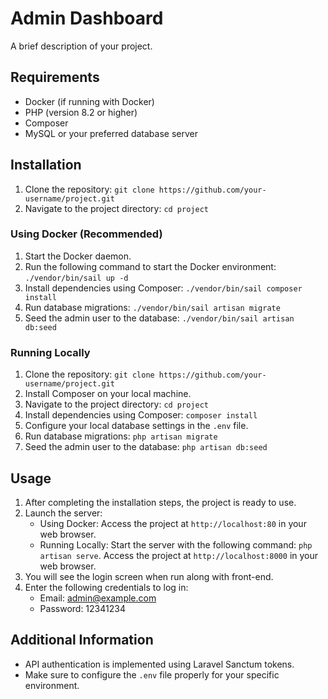 # Admin Dashboard 

A brief description of your project.

## Requirements

- Docker (if running with Docker)
- PHP (version 8.2 or higher)
- Composer 
- MySQL or your preferred database server

## Installation

1. Clone the repository: `git clone https://github.com/your-username/project.git`
2. Navigate to the project directory: `cd project`

### Using Docker (Recommended)

1. Start the Docker daemon.
2. Run the following command to start the Docker environment: `./vendor/bin/sail up -d`
3. Install dependencies using Composer: `./vendor/bin/sail composer install`
4. Run database migrations: `./vendor/bin/sail artisan migrate`
5. Seed the admin user to the database: `./vendor/bin/sail artisan db:seed`

### Running Locally

1. Clone the repository: `git clone https://github.com/your-username/project.git`
2. Install Composer on your local machine.
3. Navigate to the project directory: `cd project`
4. Install dependencies using Composer: `composer install`
5. Configure your local database settings in the `.env` file.
6. Run database migrations: `php artisan migrate`
7. Seed the admin user to the database: `php artisan db:seed`

## Usage

1. After completing the installation steps, the project is ready to use.
2. Launch the server:
   - Using Docker: Access the project at `http://localhost:80` in your web browser.
   - Running Locally: Start the server with the following command: `php artisan serve`. Access the project at `http://localhost:8000` in your web browser.
3. You will see the login screen when run along with front-end.
4. Enter the following credentials to log in:
   - Email: admin@example.com
   - Password: 12341234

## Additional Information

- API authentication is implemented using Laravel Sanctum tokens.
- Make sure to configure the `.env` file properly for your specific environment.

